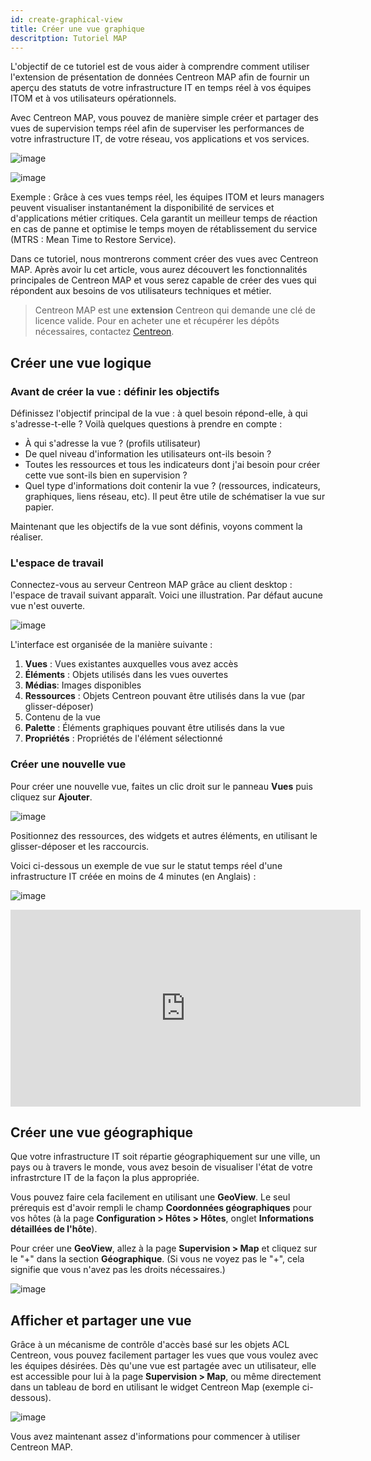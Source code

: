 ```yaml
---
id: create-graphical-view
title: Créer une vue graphique
descritption: Tutoriel MAP
---
```


L'objectif de ce tutoriel est de vous aider à comprendre comment utiliser
l'extension de présentation de données Centreon MAP afin de fournir un aperçu des statuts
de votre infrastructure IT en temps réel à vos équipes ITOM et à vos utilisateurs opérationnels.

Avec Centreon MAP, vous pouvez de manière simple créer et partager des vues de supervision temps réel afin de
superviser les performances de votre infrastructure IT, de votre réseau, vos applications et vos services.

![image](../assets/graph-views/tuto_ex_1.png)

![image](../assets/graph-views/tuto_ex_2.png)

Exemple : Grâce à ces vues temps réel, les équipes ITOM et leurs managers peuvent visualiser instantanément la disponibilité
de services et d'applications métier critiques. Cela garantit un meilleur temps de réaction en cas de panne et optimise le
temps moyen de rétablissement du service (MTRS : Mean Time to Restore Service).

Dans ce tutoriel, nous montrerons comment créer des vues avec Centreon MAP.
Après avoir lu cet article, vous aurez découvert les fonctionnalités principales de Centreon MAP
et vous serez capable de créer des vues qui répondent aux besoins de vos utilisateurs techniques et métier.

> Centreon MAP est une **extension** Centreon qui demande une clé de licence valide. Pour en acheter une et récupérer les dépôts nécessaires, contactez [Centreon](mailto:sales@centreon.com).
## Créer une vue logique

### Avant de créer la vue : définir les objectifs

Définissez l'objectif principal de la vue : à quel besoin répond-elle, à qui s'adresse-t-elle ?
Voilà quelques questions à prendre en compte :

  - À qui s'adresse la vue ? (profils utilisateur)
  - De quel niveau d'information les utilisateurs ont-ils besoin ?
  - Toutes les ressources et tous les indicateurs dont j'ai besoin pour créer cette vue sont-ils bien en supervision ?
  - Quel type d'informations doit contenir la vue ? (ressources, indicateurs,
    graphiques, liens réseau, etc). Il peut être utile de schématiser la vue sur papier.

Maintenant que les objectifs de la vue sont définis, voyons comment la réaliser.

### L'espace de travail

Connectez-vous au serveur Centreon MAP grâce au client desktop : l'espace de travail suivant apparaît.
Voici une illustration. Par défaut aucune vue n'est ouverte.

![image](../assets/graph-views/tuto_workspace.png)

L'interface est organisée de la manière suivante :

1. **Vues** : Vues existantes auxquelles vous avez accès
2. **Éléments** : Objets utilisés dans les vues ouvertes
3. **Médias**: Images disponibles
4. **Ressources** : Objets Centreon pouvant être utilisés dans la vue (par glisser-déposer)
5. Contenu de la vue
6. **Palette** : Éléments graphiques pouvant être utilisés dans la vue
7. **Propriétés** : Propriétés de l'élément sélectionné

### Créer une nouvelle vue

Pour créer une nouvelle vue, faites un clic droit sur le panneau **Vues** puis cliquez sur **Ajouter**.

![image](../assets/graph-views/create_view.gif)

Positionnez des ressources, des widgets et autres éléments, en utilisant le glisser-déposer et les raccourcis.

Voici ci-dessous un exemple de vue sur le statut temps réel d'une infrastructure IT créée en moins de 4 minutes (en Anglais) :

![image](../assets/graph-views/ex_view.jpg)

<div align="center">
  <iframe width="560" height="315" src="https://www.youtube.com/embed/tsgYRpYqaAU" frameborder="0" allow="accelerometer; autoplay; encrypted-media; gyroscope; picture-in-picture" allowfullscreen></iframe>
</div>

## Créer une vue géographique

Que votre infrastructure IT soit répartie géographiquement sur une ville, un pays ou à travers le monde,
vous avez besoin de visualiser l'état de votre infrastrcture IT de la façon la plus appropriée.

Vous pouvez faire cela facilement en utilisant une **GeoView**. Le seul prérequis est d'avoir rempli le champ
**Coordonnées géographiques** pour vos hôtes (à la page **Configuration > Hôtes > Hôtes**, onglet **Informations détaillées de l'hôte**).

Pour créer une **GeoView**, allez à la page **Supervision \> Map** et cliquez sur le "+"
dans la section **Géographique**. (Si vous ne voyez pas le "+", cela signifie que vous n'avez pas les droits nécessaires.)

![image](../assets/graph-views/create_geo_view.gif)

## Afficher et partager une vue

Grâce à un mécanisme de contrôle d'accès basé sur les objets ACL Centreon, vous pouvez facilement partager les vues que vous voulez avec les équipes désirées. Dès qu'une vue est partagée avec un utilisateur, elle est accessible pour lui à la page
**Supervision > Map**, ou même directement dans un tableau de bord en utilisant le widget Centreon Map (exemple ci-dessous).

![image](../assets/graph-views/share_view.png)

Vous avez maintenant assez d'informations pour commencer à utiliser Centreon MAP.